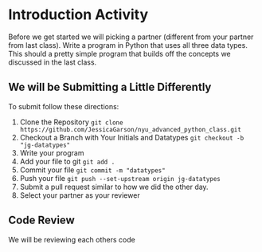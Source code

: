 # Introduction Activity
Before we get started we will picking a partner (different from your partner from last class). 
Write a program in Python that uses all three data types. This should a pretty simple program that builds off the concepts we discussed in the last class.

## We will be Submitting a Little Differently
To submit follow these directions:

1. Clone the Repository
`git clone https://github.com/JessicaGarson/nyu_advanced_python_class.git`
2. Checkout a Branch with Your Initials and Datatypes
`git checkout -b "jg-datatypes"`
3. Write your program
4. Add your file to git
`git add .`
5. Commit your file
`git commit -m "datatypes"`
6. Push your file
`git push --set-upstream origin jg-datatypes`
7. Submit a pull request similar to how we did the other day. 
8. Select your partner as your reviewer 

## Code Review
We will be reviewing each others code 
